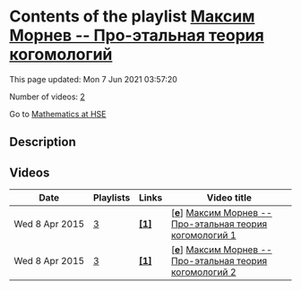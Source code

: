 # Contents of the playlist [Максим Морнев -- Про-этальная теория когомологий](https://www.youtube.com/playlist?list=PLq3E5oubNNoDYQtF7gzUpDVNYchHGgo1C)

This page updated: Mon 7 Jun 2021 03:57:20

Number of videos: [2](#videos)

Go to [Mathematics at HSE](../README.md)

## Description



## Videos

|Date|Playlists|Links|Video title|
|---|---|---|---|
| Wed&nbsp;8&nbsp;Apr&nbsp;2015 | [3](../playlists/3 "Максим Морнев -- Про-этальная теория когомологий") | [**[1]**](http://www.youtube.com/editor) | [[**e**](https://studio.youtube.com/video/IEpoAJCylgs/edit "Edit")] [Максим Морнев -- Про-этальная теория когомологий 1](https://www.youtube.com/watch?v=IEpoAJCylgs&list=PLq3E5oubNNoDYQtF7gzUpDVNYchHGgo1C "Это видео создано с помощью видеоредактора YouTube (http://www.youtube.com/editor)") |
| Wed&nbsp;8&nbsp;Apr&nbsp;2015 | [3](../playlists/3 "Максим Морнев -- Про-этальная теория когомологий") | [**[1]**](http://www.youtube.com/editor) | [[**e**](https://studio.youtube.com/video/iriso3zUZ18/edit "Edit")] [Максим Морнев -- Про-этальная теория когомологий 2](https://www.youtube.com/watch?v=iriso3zUZ18&list=PLq3E5oubNNoDYQtF7gzUpDVNYchHGgo1C "Это видео создано с помощью видеоредактора YouTube (http://www.youtube.com/editor)") |
